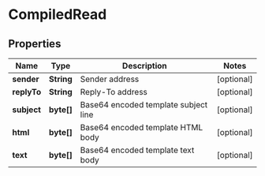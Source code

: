 
# CompiledRead

## Properties
Name | Type | Description | Notes
------------ | ------------- | ------------- | -------------
**sender** | **String** | Sender address |  [optional]
**replyTo** | **String** | Reply-To address |  [optional]
**subject** | **byte[]** | Base64 encoded template subject line |  [optional]
**html** | **byte[]** | Base64 encoded template HTML body |  [optional]
**text** | **byte[]** | Base64 encoded template text body |  [optional]



